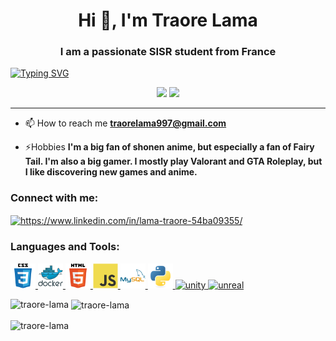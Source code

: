 <h1 align="center">Hi 👋, I'm Traore Lama</h1>
<h3 align="center">I am a passionate SISR student from France</h3>

[![Typing SVG](https://readme-typing-svg.demolab.com?font=Josefin+Sans&weight=600&pause=1000&color=6B2191&width=435&lines=Ashwin%2C+Developer+%26+Future+Pentester)](https://git.io/typing-svg)
<div align="center">
  <img src="https://media.giphy.com/media/xT9IgzoKnwFNmISR8I/giphy.gif" height="300"/>
  <img src="https://media.giphy.com/media/VTtANKl0beDFQRLDTh/giphy.gif" height="300"/>
</div>  

---

- 📫 How to reach me **traorelama997@gmail.com**

- ⚡Hobbies **I'm a big fan of shonen anime, but especially a fan of Fairy Tail. I'm also a big gamer. I mostly play Valorant and GTA Roleplay, but I like discovering new games and anime.**

<h3 align="left">Connect with me:</h3>
<p align="left">
<a href="https://linkedin.com/in/https://www.linkedin.com/in/lama-traore-54ba09355/" target="blank"><img align="center" src="https://raw.githubusercontent.com/rahuldkjain/github-profile-readme-generator/master/src/images/icons/Social/linked-in-alt.svg" alt="https://www.linkedin.com/in/lama-traore-54ba09355/" height="30" width="40" /></a>
</p>

<h3 align="left">Languages and Tools:</h3>
<p align="left"> <a href="https://www.w3schools.com/css/" target="_blank" rel="noreferrer"> <img src="https://raw.githubusercontent.com/devicons/devicon/master/icons/css3/css3-original-wordmark.svg" alt="css3" width="40" height="40"/> </a> <a href="https://www.docker.com/" target="_blank" rel="noreferrer"> <img src="https://raw.githubusercontent.com/devicons/devicon/master/icons/docker/docker-original-wordmark.svg" alt="docker" width="40" height="40"/> </a> <a href="https://www.w3.org/html/" target="_blank" rel="noreferrer"> <img src="https://raw.githubusercontent.com/devicons/devicon/master/icons/html5/html5-original-wordmark.svg" alt="html5" width="40" height="40"/> </a> <a href="https://developer.mozilla.org/en-US/docs/Web/JavaScript" target="_blank" rel="noreferrer"> <img src="https://raw.githubusercontent.com/devicons/devicon/master/icons/javascript/javascript-original.svg" alt="javascript" width="40" height="40"/> </a> <a href="https://www.mysql.com/" target="_blank" rel="noreferrer"> <img src="https://raw.githubusercontent.com/devicons/devicon/master/icons/mysql/mysql-original-wordmark.svg" alt="mysql" width="40" height="40"/> </a> <a href="https://www.python.org" target="_blank" rel="noreferrer"> <img src="https://raw.githubusercontent.com/devicons/devicon/master/icons/python/python-original.svg" alt="python" width="40" height="40"/> </a> <a href="https://unity.com/" target="_blank" rel="noreferrer"> <img src="https://www.vectorlogo.zone/logos/unity3d/unity3d-icon.svg" alt="unity" width="40" height="40"/> </a> <a href="https://unrealengine.com/" target="_blank" rel="noreferrer"> <img src="https://raw.githubusercontent.com/kenangundogan/fontisto/036b7eca71aab1bef8e6a0518f7329f13ed62f6b/icons/svg/brand/unreal-engine.svg" alt="unreal" width="40" height="40"/> </a> </p>

<p><img align="left" src="https://github-readme-stats.vercel.app/api/top-langs?username=traore-lama&show_icons=true&locale=en&layout=compact" alt="traore-lama" /></p>

<p>&nbsp;<img align="center" src="https://github-readme-stats.vercel.app/api?username=traore-lama&show_icons=true&locale=en" alt="traore-lama" /></p>

<p><img align="center" src="https://github-readme-streak-stats.herokuapp.com/?user=traore-lama&" alt="traore-lama" /></p>
